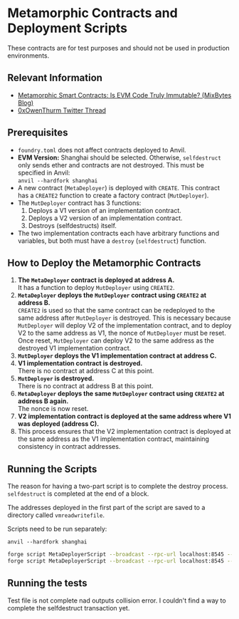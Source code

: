 # Metamorphic Contracts and Deployment Scripts
These contracts are for test purposes and should not be used in production environments.

## Relevant Information
- [Metamorphic Smart Contracts: Is EVM Code Truly Immutable? (MixBytes Blog)](https://mixbytes.io/blog/metamorphic-smart-contracts-is-evm-code-truly-immutable)
- [0xOwenThurm Twitter Thread](https://x.com/0xOwenThurm/status/1663296914853621760)

## Prerequisites

- `foundry.toml` does not affect contracts deployed to Anvil.
- **EVM Version:** Shanghai should be selected. Otherwise, `selfdestruct` only sends ether and contracts are not destroyed. This must be specified in Anvil:  
  `anvil --hardfork shanghai`
- A new contract (`MetaDeployer`) is deployed with `CREATE`. This contract has a `CREATE2` function to create a factory contract (`MutDeployer`).
- The `MutDeployer` contract has 3 functions:
  1. Deploys a V1 version of an implementation contract.
  2. Deploys a V2 version of an implementation contract.
  3. Destroys (selfdestructs) itself.
- The two implementation contracts each have arbitrary functions and variables, but both must have a `destroy` (`selfdestruct`) function.

## How to Deploy the Metamorphic Contracts

1. **The `MetaDeployer` contract is deployed at address A.**  
   It has a function to deploy `MutDeployer` using `CREATE2`.
2. **`MetaDeployer` deploys the `MutDeployer` contract using `CREATE2` at address B.**  
   `CREATE2` is used so that the same contract can be redeployed to the same address after `MutDeployer` is destroyed. This is necessary because `MutDeployer` will deploy V2 of the implementation contract, and to deploy V2 to the same address as V1, the nonce of `MutDeployer` must be reset. Once reset, `MutDeployer` can deploy V2 to the same address as the destroyed V1 implementation contract.
3. **`MutDeployer` deploys the V1 implementation contract at address C.**
4. **V1 implementation contract is destroyed.**  
   There is no contract at address C at this point.
5. **`MutDeployer` is destroyed.**  
   There is no contract at address B at this point.
6. **`MetaDeployer` deploys the same `MutDeployer` contract using `CREATE2` at address B again.**  
   The nonce is now reset.
7. **V2 implementation contract is deployed at the same address where V1 was deployed (address C).**
8. This process ensures that the V2 implementation contract is deployed at the same address as the V1 implementation contract, maintaining consistency in contract addresses.

## Running the Scripts

The reason for having a two-part script is to complete the destroy process. `selfdestruct` is completed at the end of a block.

The addresses deployed in the first part of the script are saved to a directory called `vmreadwritefile`.

Scripts need to be run separately:

`anvil --hardfork shanghai`

```sh
forge script MetaDeployerScript --broadcast --rpc-url localhost:8545 --private-key 0xac0974bec39a17e36ba4a6b4d238ff944bacb478cbed5efcae784d7bf4f2ff80 --sig "run1()" -vvvvv
forge script MetaDeployerScript --broadcast --rpc-url localhost:8545 --private-key 0xac0974bec39a17e36ba4a6b4d238ff944bacb478cbed5efcae784d7bf4f2ff80 --sig "run2()" -vvvvv
```
## Running the tests
Test file is not complete nad outputs collision error. I couldn't find a way to complete the selfdestruct transaction yet.



